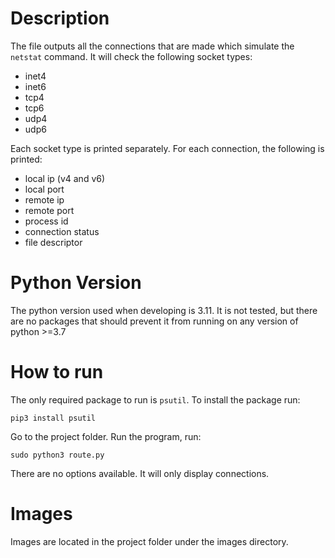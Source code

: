 # Description

The file outputs all the connections that are made which
simulate the `netstat` command. It will check the following
socket types:
 - inet4
 - inet6
 - tcp4
 - tcp6
 - udp4
 - udp6

Each socket type is printed separately. For each connection, 
the following is printed:
 - local ip (v4 and v6)
 - local port
 - remote ip
 - remote port
 - process id
 - connection status
 - file descriptor

# Python Version

The python version used when developing is 3.11. It is not tested, but there are no packages that should prevent it from running on any version of python >=3.7

# How to run

The only required package to run is `psutil`. To install the package run:
```
pip3 install psutil
```

Go to the project folder. Run the program, run:
```
sudo python3 route.py
```

There are no options available. It will only display connections.

# Images

Images are located in the project folder under the images directory.
